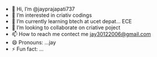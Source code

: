 - 👋 Hi, I’m @jayprajapati737
- 👀 I’m interested in criativ codings  
- 🌱 I’m currently learning btech at ucet depat... ECE
- 💞️ I’m looking to collaborate on criative poject
- 📫 How to reach me contect me jay30122006@gmail.com
- 😄 Pronouns: ...jay
- ⚡ Fun fact: ...

<!---
jayprajapati737/jayprajapati737 is a ✨ special ✨ repository because its `README.md` (this file) appears on your GitHub profile.
You can click the Preview link to take a look at your changes.
--->
